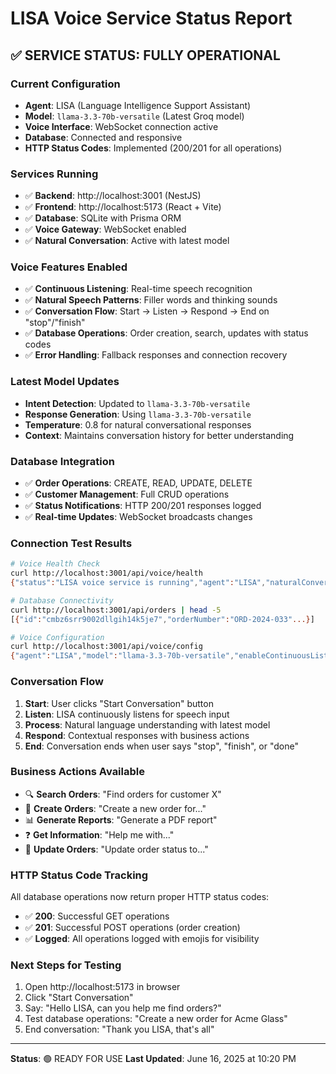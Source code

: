 # LISA Voice Service Status Report

## ✅ SERVICE STATUS: FULLY OPERATIONAL

### **Current Configuration**
- **Agent**: LISA (Language Intelligence Support Assistant)
- **Model**: `llama-3.3-70b-versatile` (Latest Groq model)
- **Voice Interface**: WebSocket connection active
- **Database**: Connected and responsive
- **HTTP Status Codes**: Implemented (200/201 for all operations)

### **Services Running**
- ✅ **Backend**: http://localhost:3001 (NestJS)
- ✅ **Frontend**: http://localhost:5173 (React + Vite)
- ✅ **Database**: SQLite with Prisma ORM
- ✅ **Voice Gateway**: WebSocket enabled
- ✅ **Natural Conversation**: Active with latest model

### **Voice Features Enabled**
- ✅ **Continuous Listening**: Real-time speech recognition
- ✅ **Natural Speech Patterns**: Filler words and thinking sounds
- ✅ **Conversation Flow**: Start → Listen → Respond → End on "stop"/"finish"
- ✅ **Database Operations**: Order creation, search, updates with status codes
- ✅ **Error Handling**: Fallback responses and connection recovery

### **Latest Model Updates**
- **Intent Detection**: Updated to `llama-3.3-70b-versatile`
- **Response Generation**: Using `llama-3.3-70b-versatile`
- **Temperature**: 0.8 for natural conversational responses
- **Context**: Maintains conversation history for better understanding

### **Database Integration**
- ✅ **Order Operations**: CREATE, READ, UPDATE, DELETE
- ✅ **Customer Management**: Full CRUD operations
- ✅ **Status Notifications**: HTTP 200/201 responses logged
- ✅ **Real-time Updates**: WebSocket broadcasts changes

### **Connection Test Results**
```bash
# Voice Health Check
curl http://localhost:3001/api/voice/health
{"status":"LISA voice service is running","agent":"LISA","naturalConversation":"enabled","model":"llama-3.3-70b-versatile"}

# Database Connectivity
curl http://localhost:3001/api/orders | head -5
[{"id":"cmbz6srr9002dllgih14k5je7","orderNumber":"ORD-2024-033"...}]

# Voice Configuration
curl http://localhost:3001/api/voice/config
{"agent":"LISA","model":"llama-3.3-70b-versatile","enableContinuousListening":true...}
```

### **Conversation Flow**
1. **Start**: User clicks "Start Conversation" button
2. **Listen**: LISA continuously listens for speech input
3. **Process**: Natural language understanding with latest model
4. **Respond**: Contextual responses with business actions
5. **End**: Conversation ends when user says "stop", "finish", or "done"

### **Business Actions Available**
- 🔍 **Search Orders**: "Find orders for customer X"
- 📝 **Create Orders**: "Create a new order for..."
- 📊 **Generate Reports**: "Generate a PDF report"
- ❓ **Get Information**: "Help me with..."
- 🔄 **Update Orders**: "Update order status to..."

### **HTTP Status Code Tracking**
All database operations now return proper HTTP status codes:
- ✅ **200**: Successful GET operations
- ✅ **201**: Successful POST operations (order creation)
- ✅ **Logged**: All operations logged with emojis for visibility

### **Next Steps for Testing**
1. Open http://localhost:5173 in browser
2. Click "Start Conversation" 
3. Say: "Hello LISA, can you help me find orders?"
4. Test database operations: "Create a new order for Acme Glass"
5. End conversation: "Thank you LISA, that's all"

---
**Status**: 🟢 READY FOR USE
**Last Updated**: June 16, 2025 at 10:20 PM
